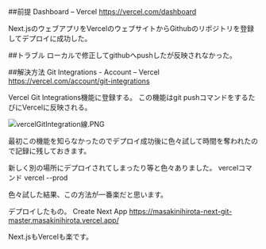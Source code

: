 <!--
title:   Vercelに初回デプロイ後、pushしたのになぜか反映されないときのトラブル。
tags:    GitHub,Vercel
id:      7ff029975c46722696a6
private: false
-->
##前提
Dashboard – Vercel
https://vercel.com/dashboard

Next.jsのウェブアプリをVercelのウェブサイトからGithubのリポジトリを登録してデプロイに成功した。

##トラブル
ローカルで修正してgithubへpushしたが反映されなかった。

##解決方法
Git Integrations - Account – Vercel
https://vercel.com/account/git-integrations

Vercel Git Integrations機能に登録する。
この機能はgit pushコマンドをするたびにVercelに反映される。

![vercelGitIntegration線.PNG](https://qiita-image-store.s3.ap-northeast-1.amazonaws.com/0/44761/e6ddc66e-6e60-d957-4d52-32b3142059d5.png)

最初この機能を知らなかったのでデプロイ成功後に色々試して時間を奪われたので記録に残しておきます。

新しく別の場所にデプロイされてしまったり等と色々ありました。
vercelコマンド
vercel --prod

色々試した結果、この方法が一番楽だと思います。

デプロイしたもの。
Create Next App
https://masakinihirota-next-git-master.masakinihirota.vercel.app/

Next.jsもVercelも楽です。